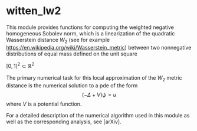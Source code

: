 # witten_lw2

This module provides functions for computing the weighted negative homogeneous Sobolev norm, which 
is a linearization of the quadratic Wasserstein distance $W_2$ (see for example
https://en.wikipedia.org/wiki/Wasserstein_metric) between
two nonnegative distributions of equal mass defined on the unit square 

$[0,1]^2 \subset \mathbb{R}^2$

The primary numerical task for this local approximation of the $W_2$ metric
distance is the numerical solution to a pde of the form
$$
(-\Delta + V) \psi = u
$$
where $V$ is a potential function.

For a detailed description of the numerical algorithm used in this
module as well as the corresponding analysis, see [arXiv].



